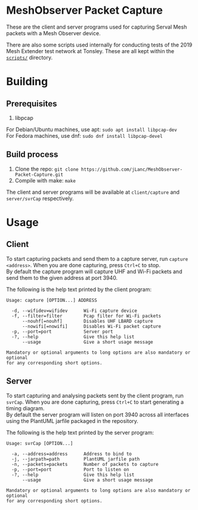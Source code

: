 # MeshObserver Packet Capture
These are the client and server programs used for capturing Serval Mesh packets with a Mesh Observer device.

There are also some scripts used internally for conducting tests of the 2019 Mesh Extender test network at Tonsley. These are all kept within the [`scripts/`](scripts/) directory.

# Building
## Prerequisites
1. libpcap

For Debian/Ubuntu machines, use apt: `sudo apt install libpcap-dev`  
For Fedora machines, use dnf: `sudo dnf install libpcap-devel`

## Build process
1. Clone the repo: `git clone https://github.com/jLanc/MeshObserver-Packet-Capture.git`
2. Compile with make: `make`

The client and server programs will be available at `client/capture` and `server/svrCap` respectively.

# Usage
## Client
To start capturing packets and send them to a capture server, run `capture <address>`. When you are done capturing, press `Ctrl+C` to stop.  
By default the capture program will capture UHF and Wi-Fi packets and send them to the given address at port 3940.

The following is the help text printed by the client program:
```
Usage: capture [OPTION...] ADDRESS

  -d, --wifidev=wifidev      Wi-Fi capture device
  -f, --filter=filter        Pcap filter for Wi-Fi packets
      --nouhf[=nouhf]        Disables UHF LBARD capture
      --nowifi[=nowifi]      Disables Wi-Fi packet capture
  -p, --port=port            Server port
  -?, --help                 Give this help list
      --usage                Give a short usage message

Mandatory or optional arguments to long options are also mandatory or optional
for any corresponding short options.
```

## Server
To start capturing and analysing packets sent by the client program, run `svrCap`. When you are done capturing, press `Ctrl+C` to start generating a timing diagram.  
By default the server program will listen on port 3940 across all interfaces using the PlantUML jarfile packaged in the repository.

The following is the help text printed by the server program:
```
Usage: svrCap [OPTION...] 

  -a, --address=address      Address to bind to
  -j, --jarpath=path         PlantUML jarfile path
  -n, --packets=packets      Number of packets to capture
  -p, --port=port            Port to listen on
  -?, --help                 Give this help list
      --usage                Give a short usage message

Mandatory or optional arguments to long options are also mandatory or optional
for any corresponding short options.
```
